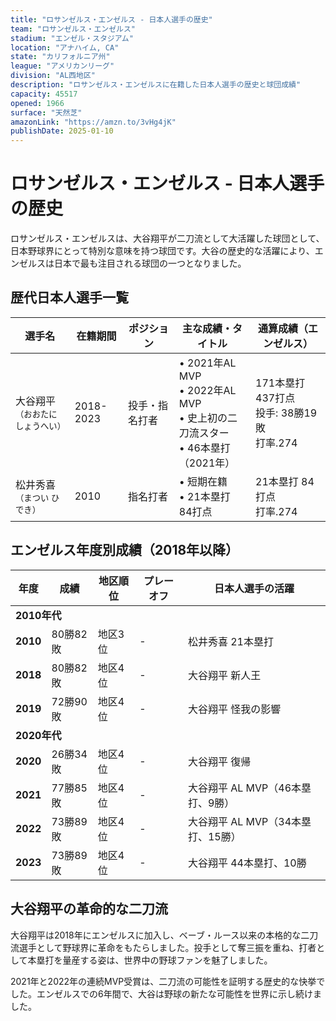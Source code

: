 ```yaml
---
title: "ロサンゼルス・エンゼルス - 日本人選手の歴史"
team: "ロサンゼルス・エンゼルス"
stadium: "エンゼル・スタジアム"
location: "アナハイム, CA"
state: "カリフォルニア州"
league: "アメリカンリーグ"
division: "AL西地区"
description: "ロサンゼルス・エンゼルスに在籍した日本人選手の歴史と球団成績"
capacity: 45517
opened: 1966
surface: "天然芝"
amazonLink: "https://amzn.to/3vHg4jK"
publishDate: 2025-01-10
---
```


# ロサンゼルス・エンゼルス - 日本人選手の歴史

ロサンゼルス・エンゼルスは、大谷翔平が二刀流として大活躍した球団として、日本野球界にとって特別な意味を持つ球団です。大谷の歴史的な活躍により、エンゼルスは日本で最も注目される球団の一つとなりました。

## 歴代日本人選手一覧

<div class="players-table-container">
  <table class="players-table">
    <thead>
      <tr>
        <th>選手名</th>
        <th>在籍期間</th>
        <th>ポジション</th>
        <th>主な成績・タイトル</th>
        <th>通算成績（エンゼルス）</th>
      </tr>
    </thead>
    <tbody>
      <tr class="player-row">
        <td class="player-name">大谷翔平<br><small>（おおたに しょうへい）</small></td>
        <td>2018-2023</td>
        <td>投手・指名打者</td>
        <td>
          • 2021年AL MVP<br>
          • 2022年AL MVP<br>
          • 史上初の二刀流スター<br>
          • 46本塁打（2021年）
        </td>
        <td>171本塁打 437打点<br>投手: 38勝19敗<br>打率.274</td>
      </tr>
      <tr class="player-row">
        <td class="player-name">松井秀喜<br><small>（まつい ひでき）</small></td>
        <td>2010</td>
        <td>指名打者</td>
        <td>
          • 短期在籍<br>
          • 21本塁打 84打点
        </td>
        <td>21本塁打 84打点<br>打率.274</td>
      </tr>
    </tbody>
  </table>
</div>

## エンゼルス年度別成績（2018年以降）

<div class="records-table-container">
  <table class="records-table">
    <thead>
      <tr>
        <th>年度</th>
        <th>成績</th>
        <th>地区順位</th>
        <th>プレーオフ</th>
        <th>日本人選手の活躍</th>
      </tr>
    </thead>
    <tbody>
      <tr class="decade-header">
        <td colspan="5"><strong>2010年代</strong></td>
      </tr>
      <tr class="record-row">
        <td><strong>2010</strong></td>
        <td>80勝82敗</td>
        <td>地区3位</td>
        <td>-</td>
        <td>松井秀喜 21本塁打</td>
      </tr>
      <tr class="record-row">
        <td><strong>2018</strong></td>
        <td>80勝82敗</td>
        <td>地区4位</td>
        <td>-</td>
        <td>大谷翔平 新人王</td>
      </tr>
      <tr class="record-row">
        <td><strong>2019</strong></td>
        <td>72勝90敗</td>
        <td>地区4位</td>
        <td>-</td>
        <td>大谷翔平 怪我の影響</td>
      </tr>
      <tr class="decade-header">
        <td colspan="5"><strong>2020年代</strong></td>
      </tr>
      <tr class="record-row">
        <td><strong>2020</strong></td>
        <td>26勝34敗</td>
        <td>地区4位</td>
        <td>-</td>
        <td>大谷翔平 復帰</td>
      </tr>
      <tr class="record-row highlight">
        <td><strong>2021</strong></td>
        <td>77勝85敗</td>
        <td>地区4位</td>
        <td>-</td>
        <td>大谷翔平 AL MVP（46本塁打、9勝）</td>
      </tr>
      <tr class="record-row highlight">
        <td><strong>2022</strong></td>
        <td>73勝89敗</td>
        <td>地区4位</td>
        <td>-</td>
        <td>大谷翔平 AL MVP（34本塁打、15勝）</td>
      </tr>
      <tr class="record-row">
        <td><strong>2023</strong></td>
        <td>73勝89敗</td>
        <td>地区4位</td>
        <td>-</td>
        <td>大谷翔平 44本塁打、10勝</td>
      </tr>
    </tbody>
  </table>
</div>

## 大谷翔平の革命的な二刀流

大谷翔平は2018年にエンゼルスに加入し、ベーブ・ルース以来の本格的な二刀流選手として野球界に革命をもたらしました。投手として奪三振を重ね、打者として本塁打を量産する姿は、世界中の野球ファンを魅了しました。

2021年と2022年の連続MVP受賞は、二刀流の可能性を証明する歴史的な快挙でした。エンゼルスでの6年間で、大谷は野球の新たな可能性を世界に示し続けました。